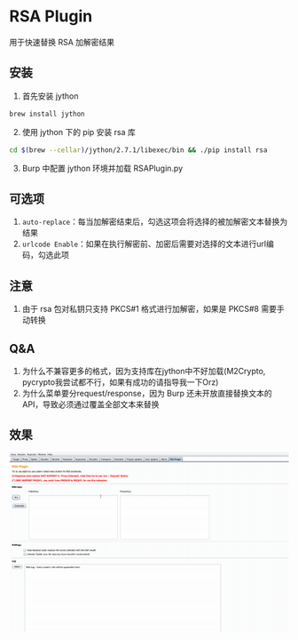 # RSA Plugin

用于快速替换 RSA 加解密结果

## 安装

1. 首先安装 jython
```bash
brew install jython
```

2. 使用 jython 下的 pip 安装 rsa 库
```bash
cd $(brew --cellar)/jython/2.7.1/libexec/bin && ./pip install rsa
```

3. Burp 中配置 jython 环境并加载 RSAPlugin.py

## 可选项

1. `auto-replace`：每当加解密结束后，勾选这项会将选择的被加解密文本替换为结果
2. `urlcode Enable`：如果在执行解密前、加密后需要对选择的文本进行url编码，勾选此项

## 注意

1. 由于 rsa 包对私钥只支持 PKCS#1 格式进行加解密，如果是 PKCS#8 需要手动转换 

## Q&A

1. 为什么不兼容更多的格式，因为支持库在jython中不好加载(M2Crypto, pycrypto我尝试都不行，如果有成功的请指导我一下Orz)
2. 为什么菜单要分request/response，因为 Burp 还未开放直接替换文本的 API，导致必须通过覆盖全部文本来替换

## 效果

![image](https://github.com/sari3l/Burp-Extensions/blob/master/RSA%20Plugin/images/Demonstration.gif)